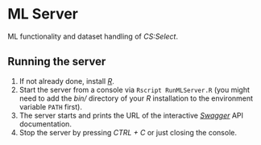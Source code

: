# ML Server

ML functionality and dataset handling of *CS:Select*.

## Running the server

1. If not already done, install [*R*](https://www.r-project.org/).
1. Start the server from a console via `Rscript RunMLServer.R` (you might need to add the *bin/* directory of your *R* installation to the environment variable `PATH` first).
1. The server starts and prints the URL of the interactive [*Swagger*](https://swagger.io/) API documentation.
1. Stop the server by pressing *CTRL + C* or just closing the console.
